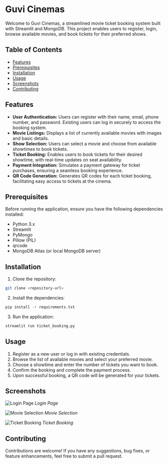 # Guvi Cinemas

Welcome to Guvi Cinemas, a streamlined movie ticket booking system built with Streamlit and MongoDB. This project enables users to register, login, browse available movies, and book tickets for their preferred shows.

## Table of Contents
- [Features](#features)
- [Prerequisites](#prerequisites)
- [Installation](#installation)
- [Usage](#usage)
- [Screenshots](#screenshots)
- [Contributing](#contributing)


## Features

- **User Authentication:** Users can register with their name, email, phone number, and password. Existing users can log in securely to access the booking system.
- **Movie Listings:** Displays a list of currently available movies with images and basic details.
- **Show Selection:** Users can select a movie and choose from available showtimes to book tickets.
- **Ticket Booking:** Enables users to book tickets for their desired showtime, with real-time updates on seat availability.
- **Payment Integration:** Simulates a payment gateway for ticket purchases, ensuring a seamless booking experience.
- **QR Code Generation:** Generates QR codes for each ticket booking, facilitating easy access to tickets at the cinema.

## Prerequisites

Before running the application, ensure you have the following dependencies installed:

- Python 3.x
- Streamlit
- PyMongo
- Pillow (PIL)
- qrcode
- MongoDB Atlas (or local MongoDB server)

## Installation

1. Clone the repository:
```sh
git clone <repository-url>
```

2. Install the dependencies:
```sh
pip install -r requirements.txt
```

3. Run the application:
 ```sh
streamlit run ticket_booking.py
 ```

## Usage

1. Register as a new user or log in with existing credentials.
2. Browse the list of available movies and select your preferred movie.
3. Choose a showtime and enter the number of tickets you want to book.
4. Confirm the booking and complete the payment process.
5. Upon successful booking, a QR code will be generated for your tickets.

## Screenshots

![Login Page](screenshots/login.png)
*Login Page*

![Movie Selection](screenshots/movie_selection.png)
*Movie Selection*

![Ticket Booking](screenshots/ticket_booking.png)
*Ticket Booking*

## Contributing

Contributions are welcome! If you have any suggestions, bug fixes, or feature enhancements, feel free to submit a pull request.











